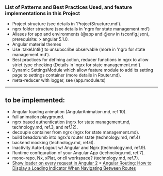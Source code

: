 ### List of Patterns and Best Practices Used, and feature implementations in this Project

* Project structure (see details in 'ProjectStructure.md').
* ngrx folder structure (see details in 'ngrx for state management.md')
* Aliases for app and environments (@app and @env in tsconfig.json), prerequisite: > angular 5.1.0.
* Angular material themes
* Use .takeUntil() to unsubscribe observable (more in 'ngrx for state management.md').
* Best practices for defining action, reducer functions in ngrx to allow strict type checking (Details in 'ngrx for state management.md').
* Dynamic SettingsModule which allow feature module to add its setting page to settings container (more details in Router.md).
* meta-reducer with logger, see (app.module.ts)
--------  
 to be implemented:
-------------  
* Angular loading animation (AngularAnimation.md, ref 10).
* full animation playground.
* ngrx based authentication (ngrx for state management.md, technology.md, ref.3, and ref.12).
* decouple container from ngrx (ngrx for state management.md).
* build breadcrumb into ngrx's router state (technology.md, ref.4)
* backend mocking (technology.md, ref.6).
* Inactivity Auto-Logout w/ Angular and Ngrx (technology.md, ref.9).
* Runtime configuration of your Angular App (technology.md, ref.7).
* mono-repo, Nx, xPlat, or cli workspace? (technology.md, ref.7).
* [Show loader on every request in Angular 2](https://medium.com/beautiful-angular/show-loader-on-every-request-in-angular-2-9a0fca86afef)
*[ Angular Routing: How to Display a Loading Indicator When Navigating Between Routes](https://www.amadousall.com/angular-routing-how-to-display-a-loading-indicator-when-navigating-between-routes/)